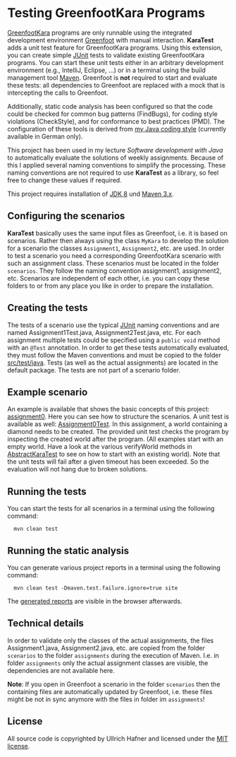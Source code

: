 Testing GreenfootKara Programs
==============================

[GreenfootKara](http://code.makery.ch/library/greenfoot-kara/) programs are only runnable using the integrated 
development environment [Greenfoot](www.greenfoot.org/) with manual interaction. **KaraTest** adds a unit test feature 
for GreenfootKara programs. Using this extension, you can create simple [JUnit](http://junit.org/) tests to validate
existing GreenfootKara programs. You can start these unit tests either in an arbitrary development environment 
(e.g., IntelliJ, Eclipse, ...) or in a terminal using the build management tool [Maven](http://maven.apache.org/). 
Greenfoot is **not** required to start and evaluate these tests: all dependencies to Greenfoot are replaced with a mock 
that is intercepting the calls to Greenfoot.

Additionally, static code analysis has been configured so that the code could be checked for common bug patterns 
(FindBugs), for coding style violations (CheckStyle), and for conformance to best practices (PMD). 
The configuration of these tools is derived from [my Java coding style](https://github.com/uhafner/codingstyle) 
(currently available in German only).

This project has been used in my lecture *Software development with Java* to automatically evaluate the solutions of 
weekly assignments. Because of this I applied several naming conventions to simplify the processing. These naming 
conventions are not required to use **KaraTest** as a library, so feel free to change these values if required.

This project requires installation of [JDK 8](http://www.java.com) und [Maven 3.x](http://maven.apache.org/).

## Configuring the scenarios

**KaraTest** basically uses the same input files as Greenfoot, i.e. it is based on scenarios. Rather then always using 
the class `MyKara` to develop the solution for a scenario the classes `Assignment1`, `Assignment2`, etc. are used.  In 
order to test a scenario you need a corresponding GreenfootKara scenario with such an assignment class. These 
scenarios must be located in the folder `scenarios`. They follow the naming convention assignment1, assignment2, etc.
Scenarios are independent of each other, i.e. you can copy these folders to or from any place you
like in order to prepare the installation.

## Creating the tests 

The tests of a scenario use the typical [JUnit](http://junit.org/) naming conventions and are named 
Assignment1Test.java, Assignment2Test.java, etc. For each assignment multiple tests could be specified
using a `public void` method with an `@Test` annotation. In order to get these tests automatically evaluated, they 
must follow the Maven conventions and must be copied to the folder [src/test/java](../master/src/test/java). Tests 
(as well as the actual assignments) are located in the default package. The tests are not part of a scenario folder.
 
## Example scenario
 
An example is available that shows the basic concepts of this project: [assignment0](../master/scenarios/assignment0). 
Here you can see how to structure the scenarios. A unit test is available as well:
[Assignment0Test](../master/src/test/java/Assignment0Test.java). 
In this assignment, a world containing a diamond needs to be created. The provided unit test checks the program
by inspecting the created world after the program. (All examples start with an empty world. Have a look at the various
verifyWorld methods in [AbstractKaraTest](../master/src/main/java/AbstractKaraTest.java) to see on how to start with 
an existing world). Note that the unit tests will fail after a given timeout has been exceeded. So the evaluation will 
not hang due to broken solutions. 
 
## Running the tests 

You can start the tests for all scenarios in a terminal using the following command:

```
  mvn clean test
```

## Running the static analysis

You can generate various project reports in a terminal using the following command:
 
```
  mvn clean test -Dmaven.test.failure.ignore=true site
```

The [generated reports](target/site/index.html) are visible in the browser afterwards. 

## Technical details

In order to validate only the classes of the actual assignments, the files Assignment1.java, 
Assignment2.java, etc. are copied from the folder `scenarios` to the folder `assignments` during the execution of Maven. 
I.e. in folder `assignments` only the actual assignment classes are visible, the dependencies are not available here. 

**Note**: If you open in Greenfoot a scenario in the folder `scenarios` then the containing files are automatically 
updated by Greenfoot, i.e. these files might be not in sync anymore with the files in folder im `assignments`!

## License

All source code is copyrighted by Ullrich Hafner and licensed under the [MIT license](http://opensource.org/licenses/MIT).
